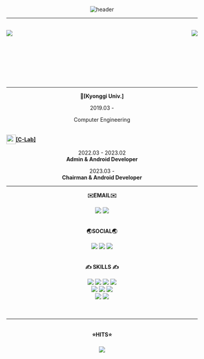<div align="center">

  ![header](https://capsule-render.vercel.app/api?type=waving&color=gradient&text=HI👋🏻%20%20I'M%20%20chattymin!&fontAlign=70&height=300&fontSize=50&animation=twinkling)
  
  ---
  
  <br/>
  <div>
    <img align="left" src = https://github-readme-stats.vercel.app/api?username=chattymin&show_icons=true&theme=radical></img>
    <img align="right" src="http://mazassumnida.wtf/api/v2/generate_badge?boj=pdm001125"></img>
  </div><br/><br/><br/><br/><br/><br/><br/><br/>
  
  ---

  <div>
    <b>🏫[Kyonggi Univ.]</b>
    <p>2019.03 -  </p>
    <p></p>Computer Engineering </p> 
  


  <br/>
  <div style="display: flex; align-items: center; text-align: center;">
    <img src="https://github.com/chattymin/chattymin/assets/52882799/880f985c-09b2-4aec-a922-cfd8ff2e27f9" style="width:25px; align-items: center;"/>
    <a href="https://github.com/KGU-C-Lab"><b>[C-Lab]</b></a> 
  </div>
 
  2022.03 - 2023.02  
  **Admin & Android Developer**  
  
  2023.03 -  
  **Chairman & Android Developer**  
  
  </div>
  
  ---
  
  <div>
      <div><b>✉️EMAIL✉️</b></div>
      <br/>
      <div>
        <a href="mailto:pdm001125@kyonggi.ac.kr"><img src="https://img.shields.io/badge/Gmail-EA4335?style=flat-square&logo=gmail&logoColor=white&link=mailto:swarvy0826@kyonggi.ac.kr"/></a>
        <a href="mailto:pdm001125@naver.com"><img src="https://img.shields.io/badge/Naver-03C75A?style=flat-square&logo=naver&logoColor=white&link=mailto:swarvy0826@naver.com"/></a>
      </div><br/><br/>
      <div><b>🌏SOCIAL🌏</b></div>
      <br/>
      <div>
        <a href="https://naemamdaelo.tistory.com"> <img src="https://img.shields.io/badge/Tistory-000000?style=flat-square&logo=tistory&logoColor=white"/></a>
        <a href="https://www.instagram.com/dongs_1125/"> <img src="https://img.shields.io/badge/Instagram-E4405F?style=flat-square&logo=instagram&logoColor=white"/></a>
        <a href=https://play.google.com/store/apps/developer?id=Chattymin> <img src="https://img.shields.io/badge/GooglePlayStore-4285F4?style=flat-square&logo=googlepay&logoColor=white"/></a>
      </div><br/><br/>
      <div><b>✍️ SKILLS ✍️</b></div>
      <br/>
        <div>
        <img src="https://img.shields.io/badge/Android-3DDC84?style=for-the-badge&logo=Android&logoColor=white"> <img src="https://img.shields.io/badge/JetpackCompose-4285F4?style=for-the-badge&logo=jetpackcompose&logoColor=white"> <img src="https://img.shields.io/badge/kotlin-7F52FF?style=for-the-badge&logo=Kotlin&logoColor=white"> <img src="https://img.shields.io/badge/JAVA-007396?style=for-the-badge&logo=java&logoColor=white">
        <br/>
        <img src="https://img.shields.io/badge/Firebase-FFCA28?style=for-the-badge&logo=firebase&logoColor=white"> <img src="https://img.shields.io/badge/Retrofit-3E4348?style=for-the-badge&logo=square&logoColor=white"> <img src="https://img.shields.io/badge/github-181717?style=for-the-badge&logo=github&logoColor=white"> 
        <br/>
        <img src="https://img.shields.io/badge/AndroidStudio-3DDC84?style=for-the-badge&logo=androidstudio&logoColor=white"> <img src="https://img.shields.io/badge/Intellij-000000?style=for-the-badge&logo=intellijidea&logoColor=white"> 
      </div><br/><br/>
  </div>
  
  ---
  
  <br/>
  <div align="center">
      <div><b>⭐️HITS⭐️</b></div>
      <br/>
      <a href="https://hits.seeyoufarm.com"><img src="https://hits.seeyoufarm.com/api/count/incr/badge.svg?url=https%3A%2F%2Fgithub.com%2Fchattymin&count_bg=%23B9DBFF&title_bg=%238FBEFF&icon=apachespark.svg&icon_color=%23E7E7E7&title=Thanks+to+visit+%3A%29&edge_flat=false"/></a>
  </div>
</div>
